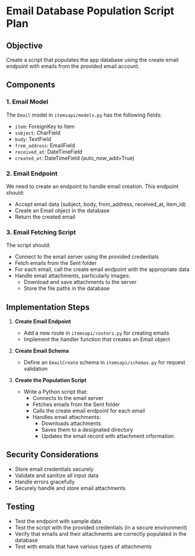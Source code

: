 # Email Database Population Script Plan

## Objective
Create a script that populates the app database using the create email endpoint with emails from the provided email account.

## Components

### 1. Email Model
The `Email` model in `itemsapi/models.py` has the following fields:
- `item`: ForeignKey to Item
- `subject`: CharField
- `body`: TextField
- `from_address`: EmailField
- `received_at`: DateTimeField
- `created_at`: DateTimeField (auto_now_add=True)

### 2. Email Endpoint
We need to create an endpoint to handle email creation. This endpoint should:
- Accept email data (subject, body, from_address, received_at, item_id)
- Create an Email object in the database
- Return the created email

### 3. Email Fetching Script
The script should:
- Connect to the email server using the provided credentials
- Fetch emails from the Sent folder
- For each email, call the create email endpoint with the appropriate data
- Handle email attachments, particularly images:
  - Download and save attachments to the server
  - Store the file paths in the database

## Implementation Steps

1. **Create Email Endpoint**
   - Add a new route in `itemsapi/routers.py` for creating emails
   - Implement the handler function that creates an Email object

2. **Create Email Schema**
   - Define an `EmailCreate` schema in `itemsapi/schemas.py` for request validation

3. **Create the Population Script**
   - Write a Python script that:
     - Connects to the email server
     - Fetches emails from the Sent folder
     - Calls the create email endpoint for each email
     - Handles email attachments:
       - Downloads attachments
       - Saves them to a designated directory
       - Updates the email record with attachment information

## Security Considerations
- Store email credentials securely
- Validate and sanitize all input data
- Handle errors gracefully
- Securely handle and store email attachments

## Testing
- Test the endpoint with sample data
- Test the script with the provided credentials (in a secure environment)
- Verify that emails and their attachments are correctly populated in the database
- Test with emails that have various types of attachments